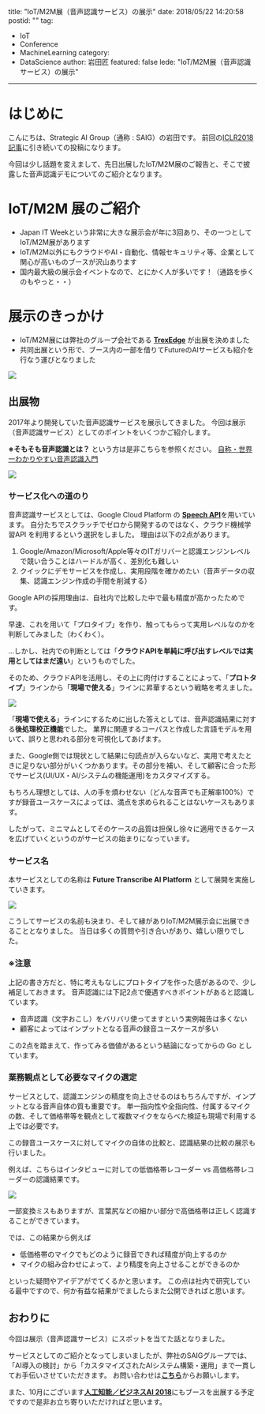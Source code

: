 title: "IoT/M2M展（音声認識サービス）の展示"
date: 2018/05/22 14:20:58
postid: ""
tag:
  - IoT
  - Conference
  - MachineLearning
category:
  - DataScience
author: 岩田匠
featured: false
lede: "IoT/M2M展（音声認識サービス）の展示"
---
# はじめに
こんにちは、Strategic AI Group（通称 : SAIG）の岩田です。
前回の[ICLR2018記事](https://future-architect.github.io/articles/20180413/)に引き続いての投稿になります。

今回は少し話題を変えまして、先日出展したIoT/M2M展のご報告と、そこで披露した音声認識デモについてのご紹介となります。

# IoT/M2M 展のご紹介
- Japan IT Weekという非常に大きな展示会が年に3回あり、その一つとしてIoT/M2M展があります
- IoT/M2M以外にもクラウドやAI・自動化、情報セキュリティ等、企業として関心が高いものブースが沢山あります
- 国内最大級の展示会イベントなので、とにかく人が多いです！（通路を歩くのもやっと・・）

# 展示のきっかけ
- IoT/M2M展には弊社のグループ会社である [**TrexEdge**](https://www.trexedge.co.jp/) が出展を決めました
- 共同出展という形で、ブース内の一部を借りてFutureのAIサービスも紹介を行なう運びとなりました

<img src="/images/20180523/photo_20180523_01.jpg" class="img-middle-size">


## 出展物
2017年より開発していた音声認識サービスを展示してきました。
今回は展示（音声認識サービス）としてのポイントをいくつかご紹介します。

**※そもそも音声認識とは？** という方は是非こちらを参照ください。
[自称・世界一わかりやすい音声認識入門](https://www.slideshare.net/c5tom/ss-56184353)


<img src="/images/20180523/photo_20180523_02.jpeg" class="img-middle-size">


### サービス化への道のり

音声認識サービスとしては、Google Cloud Platform の [**Speech API**](https://cloud.google.com/speech/?hl=ja)を用いています。
自分たちでスクラッチでゼロから開発するのではなく、クラウド機械学習API を利用するという選択をしました。
理由は以下の2点があります。

1. Google/Amazon/Microsoft/Apple等々のITガリバーと認識エンジンレベルで競い合うことはハードルが高く、差別化も難しい
2. クイックにデモサービスを作成し、実用段階を確かめたい（音声データの収集、認識エンジン作成の手間を削減する）

Google APIの採用理由は、自社内で比較した中で最も精度が高かったためです。

早速、これを用いて「プロタイプ」を作り、触ってもらって実用レベルなのかを判断してみました（わくわく）。

...しかし、社内での判断としては「**クラウドAPIを単純に呼び出すレベルでは実用としてはまだ遠い**」というものでした。

そのため、クラウドAPIを活用し、その上に肉付けすることによって、「**プロトタイプ**」ラインから「**現場で使える**」ラインに昇華するという戦略を考えました。

<img src="/images/20180523/photo_20180523_03.png">


「**現場で使える**」ラインにするために出した答えとしては、音声認識結果に対する**後処理校正機能**でした。
業界に関連するコーパスと作成した言語モデルを用いて、誤りと思われる部分を可視化してあげます。

また、Google側では現状として結果に句読点が入らないなど、実用で考えたときに足りない部分がいくつかあります。その部分を補い、そして顧客に合った形でサービス(UI/UX・AI/システムの機能運用)をカスタマイズする。

もちろん理想としては、人の手を煩わせない（どんな音声でも正解率100%）ですが録音ユースケースによっては、満点を求められることはないケースもあります。

したがって、ミニマムとしてそのケースの品質は担保し徐々に適用できるケースを広げていくというのがサービスの始まりになっています。

### サービス名

本サービスとしての名称は **Future Transcribe AI Platform** として展開を実施していきます。

<img src="/images/20180523/photo_20180523_04.png" class="img-middle-size">

こうしてサービスの名前も決まり、そして縁がありIoT/M2M展示会に出展できることとなりました。
当日は多くの質問や引き合いがあり、嬉しい限りでした。


### **※注意**
上記の書き方だと、特に考えもなしにプロトタイプを作った感があるので、少し補足しておきます。
音声認識には下記2点で優遇すべきポイントがあると認識しています。

- 音声認識（文字おこし）をバリバリ使ってますという実例報告は多くない
- 顧客によってはインプットとなる音声の録音ユースケースが多い

この2点を踏まえて、作ってみる価値があるという結論になってからの Go としています。

### 業務観点として必要なマイクの選定
サービスとして、認識エンジンの精度を向上させるのはもちろんですが、インプットとなる音声自体の質も重要です。
単一指向性や全指向性、付属するマイクの数、そして価格帯等を観点として複数マイクをならべた検証も現場で利用する上では必要です。

この録音ユースケースに対してマイクの自体の比較と、認識結果の比較の展示も行いました。

例えば、こちらはインタビューに対しての低価格帯レコーダー vs 高価格帯レコーダーの認識結果です。

<img src="/images/20180523/photo_20180523_05.png">

一部変換ミスもありますが、言葉尻などの細かい部分で高価格帯は正しく認識することができています。

では、この結果から例えば

- 低価格帯のマイクでもどのように録音できれば精度が向上するのか
- マイクの組み合わせによって、より精度を向上させることができるのか

といった疑問やアイデアがでてくるかと思います。
この点は社内で研究している最中ですので、何か有益な結果がでましたらまた公開できればと思います。

## おわりに
今回は展示（音声認識サービス）にスポットを当てた話となりました。

サービスとしてのご紹介となってしまいましたが、弊社のSAIGグループでは、「AI導入の検討」から「カスタマイズされたAIシステム構築・運用」まで一貫してお手伝いさせていただきます。
お問い合わせは[**こちら**](https://www.future.co.jp/contact_us/)からお願いします。

また、10月にございます[**人工知能／ビジネスAI 2018**](http://expo.nikkeibp.co.jp/xtech/ex/ai/index.html)にもブースを出展する予定ですので是非お立ち寄りいただければと思います。
